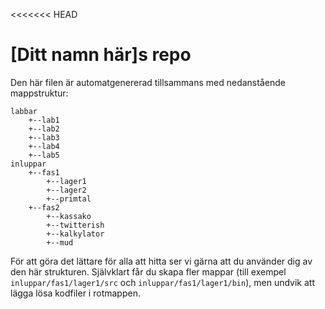 <<<<<<< HEAD
# [Ditt namn här]s repo

Den här filen är automatgenererad tillsammans med nedanstående
mappstruktur:

    labbar
        +--lab1
        +--lab2
        +--lab3
        +--lab4
        +--lab5
    inluppar
        +--fas1
            +--lager1
            +--lager2
            +--primtal
        +--fas2
            +--kassako
            +--twitterish
            +--kalkylator
            +--mud

För att göra det lättare för alla att hitta ser vi gärna att du
använder dig av den här strukturen. Självklart får du skapa fler
mappar (till exempel `inluppar/fas1/lager1/src` och
`inluppar/fas1/lager1/bin`), men undvik att lägga lösa kodfiler i
rotmappen.
